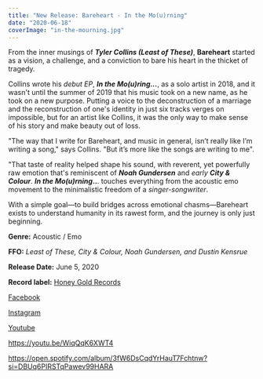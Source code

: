 ```yaml
---
title: "New Release: Bareheart - In the Mo(u)rning"
date: "2020-06-18"
coverImage: "in-the-mourning.jpg"
---
```


From the inner musings of **_Tyler Collins (Least of These)_**, **Bareheart** started as a vision, a challenge, and a conviction to bare his heart in the thicket of tragedy.

Collins wrote his _debut EP_, **_In the Mo(u)ring..._**, as a solo artist in 2018, and it wasn't until the summer of 2019 that his music took on a new name, as he took on a new purpose. Putting a voice to the deconstruction of a marriage and the reconstruction of one's identity in just six tracks verges on impossible, but for an artist like Collins, it was the only way to make sense of his story and make beauty out of loss.

"The way that I write for Bareheart, and music in general, isn’t really like I’m writing a song," says Collins. "But it’s more like the songs are writing to me".

"That taste of reality helped shape his sound, with reverent, yet powerfully raw emotion that's reminiscent of **_Noah Gundersen_** and _early_ **_City & Colour_**. **_In the Mo(u)rning_..**. touches everything from the acoustic emo movement to the minimalistic freedom of a _singer-songwriter_.

With a simple goal—to build bridges across emotional chasms—Bareheart exists to understand humanity in its rawest form, and the journey is only just beginning.

**Genre:** Acoustic / Emo

**FFO:** _Least of These, City & Colour, Noah Gundersen, and Dustin Kensrue_

**Release Date:** June 5, 2020

**Record label:** [Honey Gold Records](https://www.facebook.com/HoneyGoldRecords/)

[Facebook](https://www.facebook.com/bareheartmusic)

[Instagram](https://www.instagram.com/bareheartmusic/)

[Youtube](https://www.youtube.com/channel/UCjdNoJz0qCPFEswbGqKAAiA)

https://youtu.be/WiqQqK6XWT4

https://open.spotify.com/album/3fW6DsCqdYrHauT7Fchtnw?si=DBUq6PIRSTqPawev99HARA

## 
